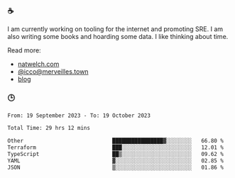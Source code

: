 ### ☕

I am currently working on tooling for the internet and promoting SRE. I am also writing some books and hoarding some data. I like thinking about time. 

Read more:

 - [natwelch.com](https://natwelch.com)
 - [@icco@merveilles.town](https://merveilles.town/@icco)
 - [blog](https://writing.natwelch.com)

### 🕒

<!--START_SECTION:waka-->

```txt
From: 19 September 2023 - To: 19 October 2023

Total Time: 29 hrs 12 mins

Other                            ████████████████▓░░░░░░░░   66.80 %
Terraform                        ███░░░░░░░░░░░░░░░░░░░░░░   12.01 %
TypeScript                       ██▒░░░░░░░░░░░░░░░░░░░░░░   09.62 %
YAML                             ▓░░░░░░░░░░░░░░░░░░░░░░░░   02.85 %
JSON                             ▒░░░░░░░░░░░░░░░░░░░░░░░░   01.86 %
```

<!--END_SECTION:waka-->
